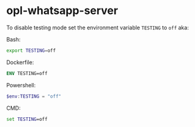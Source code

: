 # opl-whatsapp-server

 To disable testing mode set the environment variable `TESTING` to `off` aka:

Bash:

```bash
export TESTING=off
```

Dockerfile:

```dockerfile
ENV TESTING=off
```

Powershell:

```powershell
$env:TESTING = "off"
```

CMD:

```cmd
set TESTING=off
```
